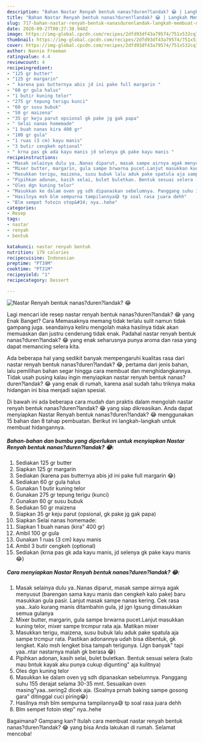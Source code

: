 ```yaml
---
description: "Bahan Nastar Renyah bentuk nanas?duren?landak? 😂 | Langkah Membuat Nastar Renyah bentuk nanas?duren?landak? 😂 Yang Sempurna"
title: "Bahan Nastar Renyah bentuk nanas?duren?landak? 😂 | Langkah Membuat Nastar Renyah bentuk nanas?duren?landak? 😂 Yang Sempurna"
slug: 717-bahan-nastar-renyah-bentuk-nanasdurenlandak-langkah-membuat-nastar-renyah-bentuk-nanasdurenlandak-yang-sempurna
date: 2020-09-27T00:27:38.948Z
image: https://img-global.cpcdn.com/recipes/2dfd93df43a79574/751x532cq70/nastar-renyah-bentuk-nanasdurenlandak-😂-foto-resep-utama.jpg
thumbnail: https://img-global.cpcdn.com/recipes/2dfd93df43a79574/751x532cq70/nastar-renyah-bentuk-nanasdurenlandak-😂-foto-resep-utama.jpg
cover: https://img-global.cpcdn.com/recipes/2dfd93df43a79574/751x532cq70/nastar-renyah-bentuk-nanasdurenlandak-😂-foto-resep-utama.jpg
author: Nannie Freeman
ratingvalue: 4.4
reviewcount: 4
recipeingredient:
- "125 gr butter"
- "125 gr margarin"
- " karena pas butternya abis jd ini pake full margarin "
- "60 gr gula halus"
- "1 butir kuning telor"
- "275 gr tepung terigu kunci"
- "60 gr susu bubuk"
- "50 gr maizena"
- "35 gr keju parut opsional gk pake jg gak papa"
- " Selai nanas homemade"
- "1 buah nanas kira 400 gr"
- "100 gr gula"
- "1 ruas (3 cm) kayu manis"
- "3 butir cengkeh optional"
- " krna pas gk ada kayu manis jd selenya gk pake kayu manis "
recipeinstructions:
- "Masak selainya dulu ya..Nanas diparut, masak sampe airnya agak menyusut (barengan sama kayu manis dan cengkeh kalo pake) baru masukkan gula pasir. Lanjut masak sampe nanas kering. Cek rasa yaa...kalo kurang manis ditambahin gula, jd jgn lgsung dimasukkan semua gulanya"
- "Mixer butter, margarin, gula sampe brwarna pucet.Lanjut masukkan kuning telor, mixer sampe trcmpur rata aja. Matikan mixer"
- "Masukkan terigu, maizena, susu bubuk lalu aduk pake spatula aja sampe trcmpur rata. Pastikan adonannya udah bisa dibentuk, gk lengket. Kalo msh lengket bisa tampah terigunya. (Jgn banyak&#34; tapi yaa..ntar nastarnya malah gk berasa 😂)"
- "Pipihkan adonan, kasih selai, bulet buletkan. Bentuk sesuai selera (kalo mau bntuk kayak aku punya cukup digunting&#34; aja kulitnya)"
- "Oles dgn kuning telor"
- "Masukkan ke dalam oven yg sdh dipanaskan sebelumnya. Panggang suhu 155 derajat selama 30-35 mnt. Sesuaikan oven masing&#34;yaa..sering2 dicek aja. (Soalnya prnah baking sampe gosong gara&#34; ditinggal cuci piring😂)"
- "Hasilnya msh blm sempurna tampilannya😅 tp soal rasa juara dehh"
- "Blm sempet fotoin step&#34; nya..hehe"
categories:
- Resep
tags:
- nastar
- renyah
- bentuk

katakunci: nastar renyah bentuk 
nutrition: 179 calories
recipecuisine: Indonesian
preptime: "PT39M"
cooktime: "PT31M"
recipeyield: "1"
recipecategory: Dessert

---
```



![Nastar Renyah bentuk nanas?duren?landak? 😂](https://img-global.cpcdn.com/recipes/2dfd93df43a79574/751x532cq70/nastar-renyah-bentuk-nanasdurenlandak-😂-foto-resep-utama.jpg)

Lagi mencari ide resep nastar renyah bentuk nanas?duren?landak? 😂 yang Enak Banget? Cara Memasaknya memang tidak terlalu sulit namun tidak gampang juga. seandainya keliru mengolah maka hasilnya tidak akan memuaskan dan justru cenderung tidak enak. Padahal nastar renyah bentuk nanas?duren?landak? 😂 yang enak seharusnya punya aroma dan rasa yang dapat memancing selera kita.



Ada beberapa hal yang sedikit banyak mempengaruhi kualitas rasa dari nastar renyah bentuk nanas?duren?landak? 😂, pertama dari jenis bahan, lalu pemilihan bahan segar hingga cara membuat dan menghidangkannya. Tidak usah pusing kalau ingin menyiapkan nastar renyah bentuk nanas?duren?landak? 😂 yang enak di rumah, karena asal sudah tahu triknya maka hidangan ini bisa menjadi sajian spesial.


Di bawah ini ada beberapa cara mudah dan praktis dalam mengolah nastar renyah bentuk nanas?duren?landak? 😂 yang siap dikreasikan. Anda dapat menyiapkan Nastar Renyah bentuk nanas?duren?landak? 😂 menggunakan 15 bahan dan 8 tahap pembuatan. Berikut ini langkah-langkah untuk membuat hidangannya.

<!--inarticleads1-->

##### Bahan-bahan dan bumbu yang diperlukan untuk menyiapkan Nastar Renyah bentuk nanas?duren?landak? 😂:

1. Sediakan 125 gr butter
1. Siapkan 125 gr margarin
1. Sediakan  (karena pas butternya abis jd ini pake full margarin 😂)
1. Sediakan 60 gr gula halus
1. Gunakan 1 butir kuning telor
1. Gunakan 275 gr tepung terigu (kunci)
1. Gunakan 60 gr susu bubuk
1. Sediakan 50 gr maizena
1. Siapkan 35 gr keju parut (opsional, gk pake jg gak papa)
1. Siapkan  Selai nanas homemade:
1. Siapkan 1 buah nanas (kira&#34; 400 gr)
1. Ambil 100 gr gula
1. Gunakan 1 ruas (3 cm) kayu manis
1. Ambil 3 butir cengkeh (optional)
1. Sediakan  (krna pas gk ada kayu manis, jd selenya gk pake kayu manis 😂)




<!--inarticleads2-->

##### Cara menyiapkan Nastar Renyah bentuk nanas?duren?landak? 😂:

1. Masak selainya dulu ya..Nanas diparut, masak sampe airnya agak menyusut (barengan sama kayu manis dan cengkeh kalo pake) baru masukkan gula pasir. Lanjut masak sampe nanas kering. Cek rasa yaa...kalo kurang manis ditambahin gula, jd jgn lgsung dimasukkan semua gulanya
1. Mixer butter, margarin, gula sampe brwarna pucet.Lanjut masukkan kuning telor, mixer sampe trcmpur rata aja. Matikan mixer
1. Masukkan terigu, maizena, susu bubuk lalu aduk pake spatula aja sampe trcmpur rata. Pastikan adonannya udah bisa dibentuk, gk lengket. Kalo msh lengket bisa tampah terigunya. (Jgn banyak&#34; tapi yaa..ntar nastarnya malah gk berasa 😂)
1. Pipihkan adonan, kasih selai, bulet buletkan. Bentuk sesuai selera (kalo mau bntuk kayak aku punya cukup digunting&#34; aja kulitnya)
1. Oles dgn kuning telor
1. Masukkan ke dalam oven yg sdh dipanaskan sebelumnya. Panggang suhu 155 derajat selama 30-35 mnt. Sesuaikan oven masing&#34;yaa..sering2 dicek aja. (Soalnya prnah baking sampe gosong gara&#34; ditinggal cuci piring😂)
1. Hasilnya msh blm sempurna tampilannya😅 tp soal rasa juara dehh
1. Blm sempet fotoin step&#34; nya..hehe




Bagaimana? Gampang kan? Itulah cara membuat nastar renyah bentuk nanas?duren?landak? 😂 yang bisa Anda lakukan di rumah. Selamat mencoba!
